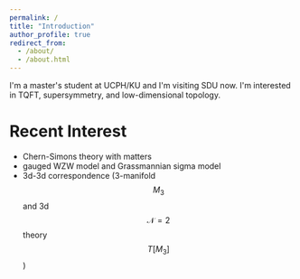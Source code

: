 ```yaml
---
permalink: /
title: "Introduction"
author_profile: true
redirect_from: 
  - /about/
  - /about.html
---
```


I'm a master's student at UCPH/KU and I'm visiting SDU now. I'm interested in TQFT, supersymmetry, and low-dimensional topology.

Recent Interest
======
* Chern-Simons theory with matters  
* gauged WZW model and Grassmannian sigma model
* 3d-3d correspondence (3-manifold $$M_3$$ and 3d $$\mathscr{N}=2$$ theory $$T[M_3]$$)

